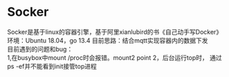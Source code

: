 # Socker
Socker是基于linux的容器引擎，基于阿里xianlubird的书《自己动手写Docker》
环境：Ubuntu 18.04，go 13.4
目前思路：结合mqtt实现容器内的数据下发<br/>
目前遇到的问题和bug：<br/>
  1,在busybox中mount /proc时会报错。mount2 point
  2，后台运行top时， 通过ps -ef并不能看到init接管top进程
